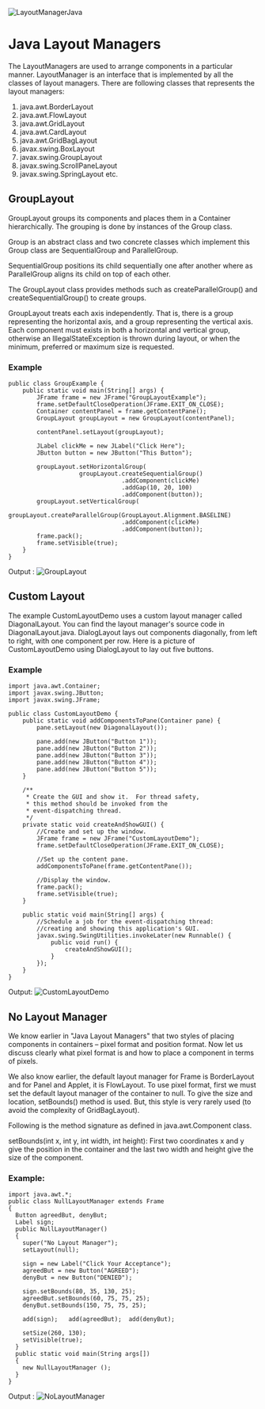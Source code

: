 ![LayoutManagerJava](https://cdn.educba.com/academy/wp-content/uploads/2020/01/Layout-Manager-in-Java.jpg)

# Java Layout Managers

The LayoutManagers are used to arrange components in a particular manner. LayoutManager is an interface that is implemented by all the classes of layout managers. There are following classes that represents the layout managers:

1. java.awt.BorderLayout
2. java.awt.FlowLayout
3. java.awt.GridLayout
4. java.awt.CardLayout
5. java.awt.GridBagLayout
6. javax.swing.BoxLayout
7. javax.swing.GroupLayout
8. javax.swing.ScrollPaneLayout
9. javax.swing.SpringLayout etc.

## GroupLayout

GroupLayout groups its components and places them in a Container hierarchically. The grouping is done by instances of the Group class.

Group is an abstract class and two concrete classes which implement this Group class are SequentialGroup and ParallelGroup.

SequentialGroup positions its child sequentially one after another where as ParallelGroup aligns its child on top of each other.

The GroupLayout class provides methods such as createParallelGroup() and createSequentialGroup() to create groups.

GroupLayout treats each axis independently. That is, there is a group representing the horizontal axis, and a group representing the vertical axis. Each component must exists in both a horizontal and vertical group, otherwise an IllegalStateException is thrown during layout, or when the minimum, preferred or maximum size is requested.

### Example
```
public class GroupExample {  
    public static void main(String[] args) {  
        JFrame frame = new JFrame("GroupLayoutExample");  
        frame.setDefaultCloseOperation(JFrame.EXIT_ON_CLOSE);  
        Container contentPanel = frame.getContentPane();  
        GroupLayout groupLayout = new GroupLayout(contentPanel);  
  
        contentPanel.setLayout(groupLayout);  
  
        JLabel clickMe = new JLabel("Click Here");  
        JButton button = new JButton("This Button");  
  
        groupLayout.setHorizontalGroup(  
                    groupLayout.createSequentialGroup()  
                                .addComponent(clickMe)  
                                .addGap(10, 20, 100)  
                                .addComponent(button));  
        groupLayout.setVerticalGroup(  
                     groupLayout.createParallelGroup(GroupLayout.Alignment.BASELINE)  
                                .addComponent(clickMe)  
                                .addComponent(button));  
        frame.pack();  
        frame.setVisible(true);  
    }  
}  
```
Output : 
![GroupLayout](https://static.javatpoint.com/java/layout/images/grouplayout1.png)

## Custom Layout

The example CustomLayoutDemo uses a custom layout manager called DiagonalLayout. You can find the layout manager's source code in DiagonalLayout.java. DialogLayout lays out components diagonally, from left to right, with one component per row. Here is a picture of CustomLayoutDemo using DialogLayout to lay out five buttons.

### Example
```
import java.awt.Container;
import javax.swing.JButton;
import javax.swing.JFrame;
 
public class CustomLayoutDemo {
    public static void addComponentsToPane(Container pane) {
        pane.setLayout(new DiagonalLayout());
 
        pane.add(new JButton("Button 1"));
        pane.add(new JButton("Button 2"));
        pane.add(new JButton("Button 3"));
        pane.add(new JButton("Button 4"));
        pane.add(new JButton("Button 5"));
    }
 
    /**
     * Create the GUI and show it.  For thread safety,
     * this method should be invoked from the
     * event-dispatching thread.
     */
    private static void createAndShowGUI() {
        //Create and set up the window.
        JFrame frame = new JFrame("CustomLayoutDemo");
        frame.setDefaultCloseOperation(JFrame.EXIT_ON_CLOSE);
 
        //Set up the content pane.
        addComponentsToPane(frame.getContentPane());
 
        //Display the window.
        frame.pack();
        frame.setVisible(true);
    }
 
    public static void main(String[] args) {
        //Schedule a job for the event-dispatching thread:
        //creating and showing this application's GUI.
        javax.swing.SwingUtilities.invokeLater(new Runnable() {
            public void run() {
                createAndShowGUI();
            }
        });
    }
}

```

Output:
![CustomLayoutDemo](https://docs.oracle.com/javase/tutorial/figures/uiswing/layout/CustomLayoutDemo.png)

## No Layout Manager

We know earlier in "Java Layout Managers" that two styles of placing components in containers – pixel format and position format. Now let us discuss clearly what pixel format is and how to place a component in terms of pixels.

We also know earlier, the default layout manager for Frame is BorderLayout and for Panel and Applet, it is FlowLayout. To use pixel format, first we must set the default layout manager of the container to null. To give the size and location, setBounds() method is used. But, this style is very rarely used (to avoid the complexity of GridBagLayout).

Following is the method signature as defined in java.awt.Component class.

setBounds(int x, int y, int width, int height): First two coordinates x and y give the position in the container and the last two width and height give the size of the component.

### Example:
```
import java.awt.*;
public class NullLayoutManager extends Frame
{
  Button agreedBut, denyBut;
  Label sign;
  public NullLayoutManager()
  {
    super("No Layout Manager");
    setLayout(null);
 
    sign = new Label("Click Your Acceptance");
    agreedBut = new Button("AGREED");
    denyBut = new Button("DENIED");
 
    sign.setBounds(80, 35, 130, 25);
    agreedBut.setBounds(60, 75, 75, 25);
    denyBut.setBounds(150, 75, 75, 25);
    
    add(sign);   add(agreedBut);  add(denyBut);
 
    setSize(260, 130);
    setVisible(true);
  }
  public static void main(String args[])
  {
    new NullLayoutManager ();
  }
}
```

Output : 
![NoLayoutManager](http://way2java.com/wp-content/uploads/2011/04/ss70.bmp)

